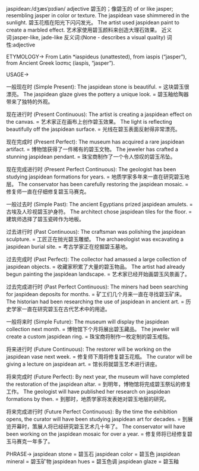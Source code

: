 jaspidean:/dʒæsˈpɪdiən/
adjective
碧玉的；像碧玉的
of or like jasper; resembling jasper in color or texture.
The jaspidean vase shimmered in the sunlight.  碧玉花瓶在阳光下闪闪发光。
The artist used jaspidean paint to create a marbled effect.  艺术家使用碧玉颜料来创造大理石效果。
近义词:jasper-like, jade-like
反义词:(None - describes a visual quality)
词性:adjective


ETYMOLOGY->
From Latin *iaspideus (unattested), from iaspis (“jasper”), from Ancient Greek ἴασπις (íaspís, “jasper”).


USAGE->

一般现在时 (Simple Present):
The jaspidean stone is beautiful. = 这块碧玉很漂亮。
The jaspidean glaze gives the pottery a unique look. = 碧玉釉给陶器带来了独特的外观。

现在进行时 (Present Continuous):
The artist is creating a jaspidean effect on the canvas. = 艺术家正在画布上创作碧玉效果。
The light is reflecting beautifully off the jaspidean surface. = 光线在碧玉表面反射得非常漂亮。

现在完成时 (Present Perfect):
The museum has acquired a rare jaspidean artifact. = 博物馆获得了一件稀有的碧玉文物。
The jeweler has crafted a stunning jaspidean pendant. = 珠宝商制作了一个令人惊叹的碧玉吊坠。

现在完成进行时 (Present Perfect Continuous):
The geologist has been studying jaspidean formations for years. = 地质学家多年来一直在研究碧玉地层。
The conservator has been carefully restoring the jaspidean mosaic. = 修复师一直在仔细修复碧玉马赛克。

一般过去时 (Simple Past):
The ancient Egyptians prized jaspidean amulets. = 古埃及人珍视碧玉护身符。
The architect chose jaspidean tiles for the floor. = 建筑师选择了碧玉瓷砖作为地板。

过去进行时 (Past Continuous):
The craftsman was polishing the jaspidean sculpture. = 工匠正在抛光碧玉雕塑。
The archaeologist was excavating a jaspidean burial site. = 考古学家正在挖掘碧玉墓地。

过去完成时 (Past Perfect):
The collector had amassed a large collection of jaspidean objects. = 收藏家积累了大量的碧玉物品。
The artist had already begun painting the jaspidean landscape. = 艺术家已经开始画碧玉风景画了。

过去完成进行时 (Past Perfect Continuous):
The miners had been searching for jaspidean deposits for months. = 矿工们几个月来一直在寻找碧玉矿床。
The historian had been researching the use of jaspidean in ancient art. = 历史学家一直在研究碧玉在古代艺术中的用途。

一般将来时 (Simple Future):
The museum will display the jaspidean collection next month. = 博物馆下个月将展出碧玉藏品。
The jeweler will create a custom jaspidean ring. = 珠宝商将制作一枚定制的碧玉戒指。

将来进行时 (Future Continuous):
The restorer will be working on the jaspidean vase next week. = 修复师下周将修复碧玉花瓶。
The curator will be giving a lecture on jaspidean art. = 馆长将就碧玉艺术进行讲座。

将来完成时 (Future Perfect):
By next year, the museum will have completed the restoration of the jaspidean altar. = 到明年，博物馆将完成碧玉祭坛的修复工作。
The geologist will have published her research on jaspidean formations by then. = 到那时，地质学家将发表她对碧玉地层的研究。

将来完成进行时 (Future Perfect Continuous):
By the time the exhibition opens, the curator will have been studying jaspidean art for decades. = 到展览开幕时，策展人将已经研究碧玉艺术几十年了。
The conservator will have been working on the jaspidean mosaic for over a year. = 修复师将已经修复碧玉马赛克一年多了。


PHRASE->
jaspidean stone = 碧玉石
jaspidean color = 碧玉色
jaspidean mineral = 碧玉矿物
jaspidean hues = 碧玉色调
jaspidean glaze = 碧玉釉
